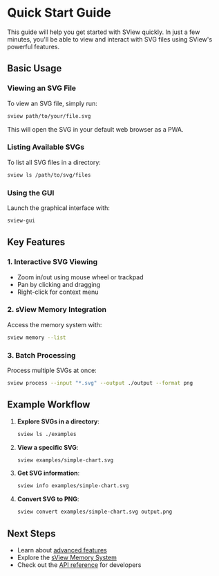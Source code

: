 # Quick Start Guide

This guide will help you get started with SView quickly. In just a few minutes, you'll be able to view and interact with SVG files using SView's powerful features.

## Basic Usage

### Viewing an SVG File

To view an SVG file, simply run:

```bash
sview path/to/your/file.svg
```

This will open the SVG in your default web browser as a PWA.

### Listing Available SVGs

To list all SVG files in a directory:

```bash
sview ls /path/to/svg/files
```

### Using the GUI

Launch the graphical interface with:

```bash
sview-gui
```

## Key Features

### 1. Interactive SVG Viewing

- Zoom in/out using mouse wheel or trackpad
- Pan by clicking and dragging
- Right-click for context menu

### 2. sView Memory Integration

Access the memory system with:

```bash
sview memory --list
```

### 3. Batch Processing

Process multiple SVGs at once:

```bash
sview process --input "*.svg" --output ./output --format png
```

## Example Workflow

1. **Explore SVGs in a directory**:
   ```bash
   sview ls ./examples
   ```

2. **View a specific SVG**:
   ```bash
   sview examples/simple-chart.svg
   ```

3. **Get SVG information**:
   ```bash
   sview info examples/simple-chart.svg
   ```

4. **Convert SVG to PNG**:
   ```bash
   sview convert examples/simple-chart.svg output.png
   ```

## Next Steps

- Learn about [advanced features](../user-guide/advanced-features.md)
- Explore the [sView Memory System](../user-guide/sview-memory.md)
- Check out the [API reference](../api/README.md) for developers
